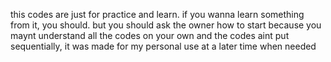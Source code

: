 this codes are just for practice and learn. if you wanna learn something from it, you should. but you should ask the owner how to start because you maynt understand all the codes on your own and the codes aint put sequentially, it was made for my personal use at a later time when needed
